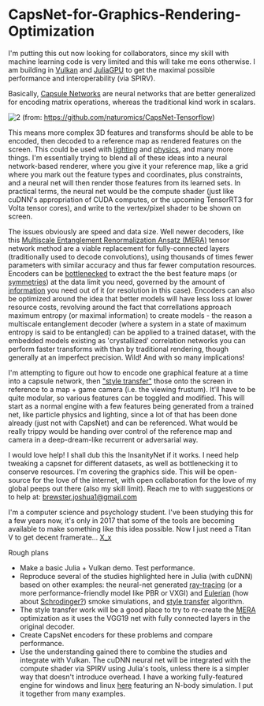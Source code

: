 # CapsNet-for-Graphics-Rendering-Optimization

I'm putting this out now looking for collaborators, since my skill with machine learning code is very limited and this will take me eons otherwise. I am building in [Vulkan](https://github.com/moothyknight/Vulkan-Compute-Example) and [JuliaGPU](https://github.com/JuliaGPU) to get the maximal possible performance and interoperability (via SPIRV).

Basically, [Capsule Networks](https://medium.com/ai%C2%B3-theory-practice-business/understanding-hintons-capsule-networks-part-i-intuition-b4b559d1159b) are neural networks that are better generalized for encoding matrix operations, whereas the traditional kind work in scalars. 

![2](https://github.com/moothyknight/CapsNet-Tensorflow/raw/master/imgs/capsuleVSneuron.png)
(from: https://github.com/naturomics/CapsNet-Tensorflow)

This means more complex 3D features and transforms should be able to be encoded, then decoded to a reference map as rendered features on the screen. This could be used with [lighting](https://blogs.nvidia.com/blog/2017/05/10/ai-for-ray-tracing/) and [physics](https://cims.nyu.edu/~schlacht/CNNFluids.htm), and many more things. I'm essentially trying to blend all of these ideas into a neural network-based renderer, where you give it your reference map, like a grid where you mark out the feature types and coordinates, plus constraints, and a neural net will then render those features from its learned sets. In practical terms, the neural net would be the compute shader (just like cuDNN's appropriation of CUDA computes, or the upcoming TensorRT3 for Volta tensor cores), and write to the vertex/pixel shader to be shown on screen.

The issues obviously are speed and data size. Well newer decoders, like this [Multiscale Entanglement Renormalization Ansatz (MERA)](https://arxiv.org/pdf/1711.03357.pdf) tensor network method are a viable replacement for fully-connected layers (traditionally used to decode convolutions), using thousands of times fewer parameters with similar accuracy and thus far fewer computation resources. Encoders can be [bottlenecked](https://arxiv.org/abs/1705.08086) to extract the the best feature maps (or [symmetries](https://arxiv.org/pdf/1512.06293.pdf)) at the data limit you need, governed by the amount of [information](https://courses.cs.washington.edu/courses/cse528/13sp/lecture-slides/Lecture6.pdf) you need out of it (or resolution in this case). Encoders can also be optimized around the idea that better models will have less loss at lower resource costs, revolving around the fact that correllations approach maximum entropy (or maximal information) to create models - the reason a multiscale entanglement decoder (where a system in a state of maximum entropy is said to be entangled) can be applied to a trained dataset, with the embedded models existing as 'crystallized' correlation networks you can perform faster transforms with than by traditional rendering, though generally at an imperfect precision. Wild! And with so many implications!

I'm attempting to figure out how to encode one graphical feature at a time into a capsule network, then ["style transfer"](https://github.com/moothyknight/UniversalStyleTransfer) those onto the screen in reference to a map + game camera (i.e. the viewing frustum). It'll have to be quite modular, so various features can be toggled and modified. This will start as a normal engine with a few features being generated from a trained net, like particle physics and lighting, since a lot of that has been done already (just not with CapsNet) and can be referenced. What would be really trippy would be handing over control of the reference map and camera in a deep-dream-like recurrent or adversarial way. 

I would love help! I shall dub this the InsanityNet if it works. I need help tweaking a capsnet for different datasets, as well as bottlenecking it to conserve resources. I'm covering the graphics side. This will be open-source for the love of the internet, with open collaboration for the love of my global peeps out there (also my skill limit).
Reach me to with suggestions or to help at: brewster.joshua1@gmail.com

I'm a computer science and psychology student. I've been studying this for a few years now, it's only in 2017 that some of the tools are becoming available to make something like this idea possible. Now I just need a Titan V to get decent framerate... [X_x]( https://i.pinimg.com/736x/f2/fe/7a/f2fe7abeae7cafb5c622b447c4fa294a--high-meme.jpg)

Rough plans
- Make a basic Julia + Vulkan demo. Test performance.
- Reproduce several of the studies highlighted here in Julia (with cuDNN) based on other examples: the neural-net generated [ray-tracing](https://blogs.nvidia.com/blog/2017/05/10/ai-for-ray-tracing/) (or a more performance-friendly model like PBR or VXGI) and [Eulerian](https://cims.nyu.edu/~schlacht/CNNFluids.htm) (how about [Schrodinger?](https://www.youtube.com/watch?v=5C9BLAXCe1I)) smoke simulations, and [style transfer](https://github.com/moothyknight/UniversalStyleTransfer) algorithm. 
- The style transfer work will be a good place to try to re-create the [MERA]((https://arxiv.org/pdf/1711.03357.pdf)) optimization as it uses the VGG19 net with fully connected layers in the original decoder.
- Create CapsNet encoders for these problems and compare performance.
- Use the understanding gained there to combine the studies and integrate with Vulkan. The cuDNN neural net will be integrated with the compute shader via SPIRV using Julia's tools, unless there is a simpler way that doesn't introduce overhead. I have a working fully-featured engine for windows and linux [here](https://github.com/moothyknight/Vulkan-Compute-Example) featuring an N-body simulation. I put it together from many examples.
